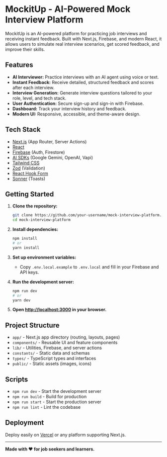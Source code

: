 # MockitUp - AI-Powered Mock Interview Platform

MockitUp is an AI-powered platform for practicing job interviews and receiving instant feedback. Built with Next.js, Firebase, and modern React, it allows users to simulate real interview scenarios, get scored feedback, and improve their skills.

## Features

- **AI Interviewer:** Practice interviews with an AI agent using voice or text.
- **Instant Feedback:** Receive detailed, structured feedback and scores after each interview.
- **Interview Generation:** Generate interview questions tailored to your role, level, and tech stack.
- **User Authentication:** Secure sign-up and sign-in with Firebase.
- **Dashboard:** Track your interview history and feedback.
- **Modern UI:** Responsive, accessible, and theme-aware design.

## Tech Stack

- [Next.js](https://nextjs.org/) (App Router, Server Actions)
- [React](https://react.dev/)
- [Firebase](https://firebase.google.com/) (Auth, Firestore)
- [AI SDKs](https://sdk.vercel.ai/) (Google Gemini, OpenAI, Vapi)
- [Tailwind CSS](https://tailwindcss.com/)
- [Zod](https://zod.dev/) (Validation)
- [React Hook Form](https://react-hook-form.com/)
- [Sonner](https://sonner.emilkowal.ski/) (Toasts)

## Getting Started

1. **Clone the repository:**
   ```bash
   git clone https://github.com/your-username/mock-interview-platform.git
   cd mock-interview-platform
   ```

2. **Install dependencies:**
   ```bash
   npm install
   # or
   yarn install
   ```

3. **Set up environment variables:**
   - Copy `.env.local.example` to `.env.local` and fill in your Firebase and API keys.

4. **Run the development server:**
   ```bash
   npm run dev
   # or
   yarn dev
   ```

5. **Open [http://localhost:3000](http://localhost:3000) in your browser.**

## Project Structure

- `app/` - Next.js app directory (routing, layouts, pages)
- `components/` - Reusable UI and feature components
- `lib/` - Utilities, Firebase, and server actions
- `constants/` - Static data and schemas
- `types/` - TypeScript types and interfaces
- `public/` - Static assets (images, icons)

## Scripts

- `npm run dev` - Start the development server
- `npm run build` - Build for production
- `npm run start` - Start the production server
- `npm run lint` - Lint the codebase

## Deployment

Deploy easily on [Vercel](https://vercel.com/) or any platform supporting Next.js.

---

**Made with ❤️ for job seekers and learners.**
